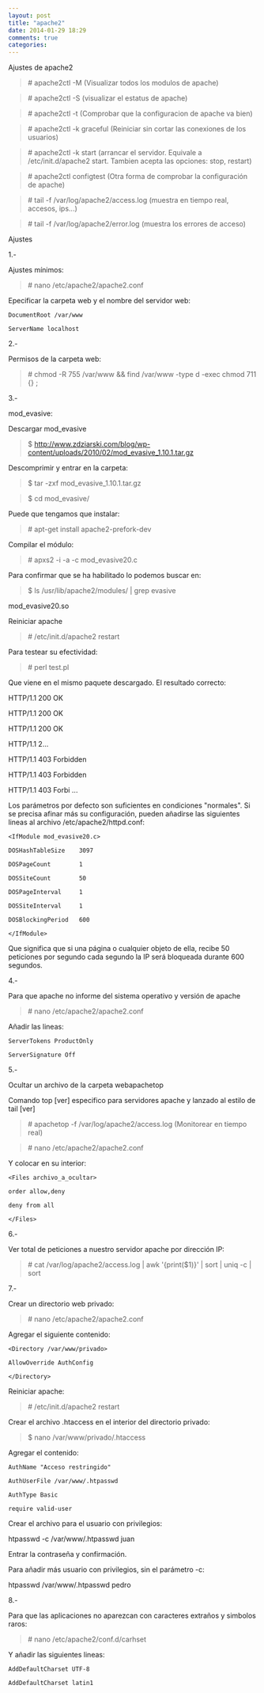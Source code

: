 ```yaml
---
layout: post
title: "apache2"
date: 2014-01-29 18:29
comments: true
categories: 
---
```

Ajustes de apache2

>\# apache2ctl -M    (Visualizar todos los modulos de apache)

>\# apache2ctl -S (visualizar el estatus de apache)

>\# apache2ctl -t  (Comprobar que la configuracion de apache va bien)

>\# apache2ctl -k graceful  (Reiniciar sin cortar las conexiones de los usuarios)

>\# apache2ctl -k start  (arrancar el servidor. Equivale a /etc/init.d/apache2 start. Tambien acepta las opciones: stop, restart)

>\# apache2ctl configtest (Otra forma de comprobar la configuración de apache)

>\# tail -f /var/log/apache2/access.log  (muestra en tiempo real, accesos, ips...)

>\# tail -f /var/log/apache2/error.log  (muestra los errores de acceso)

Ajustes

1.-

Ajustes mínimos:

>\# nano /etc/apache2/apache2.conf

Epecificar la carpeta web y el nombre del servidor web:

	DocumentRoot /var/www 

	ServerName localhost 

2.-

Permisos de la carpeta web:

>\# chmod -R 755 /var/www && find /var/www -type d -exec chmod 711 {} \; 

3.-

mod_evasive:

Descargar mod_evasive 

>$ http://www.zdziarski.com/blog/wp-content/uploads/2010/02/mod_evasive_1.10.1.tar.gz 

Descomprimir y entrar en la carpeta: 

>$ tar -zxf mod_evasive_1.10.1.tar.gz 

>$ cd mod_evasive/ 

Puede que tengamos que instalar: 

>\# apt-get install apache2-prefork-dev 

Compilar el módulo: 

>\# apxs2 -i -a -c mod_evasive20.c 

Para confirmar que se ha habilitado lo podemos buscar en: 

>$ ls /usr/lib/apache2/modules/ | grep evasive 

mod_evasive20.so 

Reiniciar apache 

>\# /etc/init.d/apache2 restart 

Para testear su efectividad: 

>\# perl test.pl 

Que viene en el mismo paquete descargado. El resultado correcto: 

HTTP/1.1 200 OK 

HTTP/1.1 200 OK 

HTTP/1.1 200 OK 

HTTP/1.1 2... 

HTTP/1.1 403 Forbidden 

HTTP/1.1 403 Forbidden 

HTTP/1.1 403 Forbi ... 

Los parámetros por defecto son suficientes en condiciones "normales". Si se precisa afinar más su configuración, pueden añadirse las siguientes lineas al archivo /etc/apache2/httpd.conf: 

	<IfModule mod_evasive20.c> 

	DOSHashTableSize    3097 

	DOSPageCount        1 

	DOSSiteCount        50 

	DOSPageInterval     1 

	DOSSiteInterval     1 

	DOSBlockingPeriod   600 

	</IfModule> 

Que significa que si una página o cualquier objeto de ella, recibe 50 peticiones por segundo cada segundo la IP será bloqueada durante 600 segundos.

4.-

Para que apache no informe del sistema operativo y versión de apache

>\# nano /etc/apache2/apache2.conf

Añadir las lineas:

	ServerTokens ProductOnly 

	ServerSignature Off

5.- 

Ocultar un archivo de la carpeta webapachetop

Comando top [ver] especifico para servidores apache y lanzado al estilo de tail [ver]

>\# apachetop -f /var/log/apache2/access.log (Monitorear en tiempo real)

>\# nano /etc/apache2/apache2.conf

Y colocar en su interior:

	<Files archivo_a_ocultar> 

	order allow,deny 

	deny from all 

	</Files>

6.-

Ver total de peticiones a nuestro servidor apache por dirección IP:

>\# cat /var/log/apache2/access.log | awk '{print($1)}' | sort | uniq -c | sort

7.-

Crear un directorio web privado:

>\# nano /etc/apache2/apache2.conf

Agregar el siguiente contenido:

	<Directory /var/www/privado>

	AllowOverride AuthConfig

	</Directory>

Reiniciar apache:

>\# /etc/init.d/apache2 restart

Crear el archivo .htaccess en el interior del directorio privado:

>$ nano /var/www/privado/.htaccess

Agregar el contenido:

	AuthName "Acceso restringido"

	AuthUserFile /var/www/.htpasswd

	AuthType Basic

	require valid-user

Crear el archivo para el usuario con privilegios:

htpasswd -c /var/www/.htpasswd juan

Entrar la contraseña y confirmación.

Para añadir más usuario con privilegios, sin el parámetro -c:

htpasswd /var/www/.htpasswd pedro

8.-

Para que las aplicaciones no aparezcan con caracteres extraños y simbolos raros:

>\# nano /etc/apache2/conf.d/carhset

Y añadir las siguientes lineas:

	AddDefaultCharset UTF-8

	AddDefaultCharset latin1

